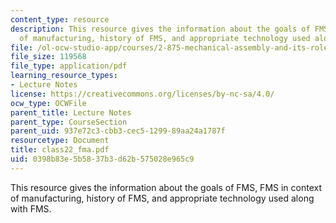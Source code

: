 ```yaml
---
content_type: resource
description: This resource gives the information about the goals of FMS, FMS in context
  of manufacturing, history of FMS, and appropriate technology used along with FMS.
file: /ol-ocw-studio-app/courses/2-875-mechanical-assembly-and-its-role-in-product-development-fall-2004/0398b83e5b5837b3d62b575028e965c9_class22_fma.pdf
file_size: 119568
file_type: application/pdf
learning_resource_types:
- Lecture Notes
license: https://creativecommons.org/licenses/by-nc-sa/4.0/
ocw_type: OCWFile
parent_title: Lecture Notes
parent_type: CourseSection
parent_uid: 937e72c3-cbb3-cec5-1299-89aa24a1787f
resourcetype: Document
title: class22_fma.pdf
uid: 0398b83e-5b58-37b3-d62b-575028e965c9
---
```

This resource gives the information about the goals of FMS, FMS in context of manufacturing, history of FMS, and appropriate technology used along with FMS.